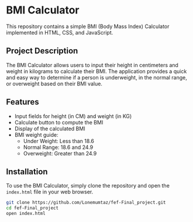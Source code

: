 # BMI Calculator

This repository contains a simple BMI (Body Mass Index) Calculator implemented in HTML, CSS, and JavaScript.

## Project Description

The BMI Calculator allows users to input their height in centimeters and weight in kilograms to calculate their BMI. The application provides a quick and easy way to determine if a person is underweight, in the normal range, or overweight based on their BMI value.

## Features

- Input fields for height (in CM) and weight (in KG)
- Calculate button to compute the BMI
- Display of the calculated BMI
- BMI weight guide:
  - Under Weight: Less than 18.6
  - Normal Range: 18.6 and 24.9
  - Overweight: Greater than 24.9

## Installation

To use the BMI Calculator, simply clone the repository and open the `index.html` file in your web browser.

```sh
git clone https://github.com/Lonemumtaz/fef-Final_project.git
cd fef-Final_project
open index.html

